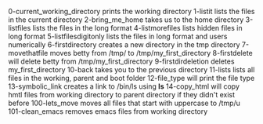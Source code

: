 0-current_working_directory prints the working directory
1-listit lists the files in the current directory
2-bring_me_home takes us to the home directory
3-listfiles lists the files in the long format
4-listmorefiles lists hidden files in long format
5-listfilesdigitonly lists the files in long format and users numerically
6-firstdirectory creates a new directory in the tmp directory
7-movethatfile moves betty from /tmp/ to /tmp/my_first_directory
8-firstdelete will delete betty from /tmp/my_first_directory
9-firstdirdeletion deletes my_first_directory
10-back takes you to the previous directory
11-lists lists all files in the working, parent and boot folder
12-file_type will print the file type
13-symbolic_link creates a link to /bin/ls using __ls__
14-copy_html will copy hmtl files from working directory to parent directory if they didn't exist before
100-lets_move moves all files that start with uppercase to /tmp/u
101-clean_emacs removes emacs files from working directory
